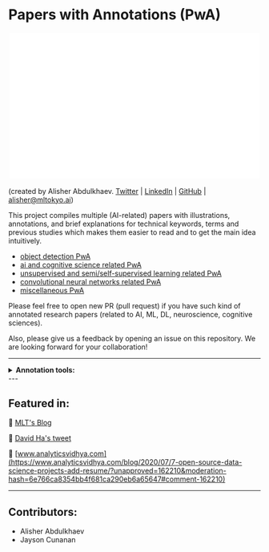 # Papers with Annotations (PwA)

<p align="center"> <img src="https://github.com/Machine-Learning-Tokyo/papers-with-annotations/blob/master/MLT_PwA.gif" width="500" /> </p>



(created by Alisher Abdulkhaev. [Twitter](https://twitter.com/alisher_ai) | [LinkedIn](https://www.linkedin.com/in/alisher-abdulkhaev/) | [GitHub](https://github.com/alisher0717) | alisher@mltokyo.ai)

This project compiles multiple (AI-related) papers with illustrations, annotations, and brief explanations for technical keywords, terms and previous studies which makes them easier to read and to get the main idea intuitively.

- [object detection PwA](https://github.com/Machine-Learning-Tokyo/papers-with-annotations/tree/master/object-detection)
- [ai and cognitive science related PwA](https://github.com/Machine-Learning-Tokyo/papers-with-annotations/tree/master/ai-and-cognitive-science)
- [unsupervised and semi/self-supervised learning related PwA](https://github.com/Machine-Learning-Tokyo/papers-with-annotations/blob/master/unsupervised-and-semi-supervised-learning)
- [convolutional neural networks related PwA](https://github.com/Machine-Learning-Tokyo/papers-with-annotations/blob/master/convolutional-neural-networks/README.md)
- [miscellaneous PwA](https://github.com/Machine-Learning-Tokyo/papers-with-annotations/blob/master/miscellaneous/README.md)

Please feel free to open new PR (pull request) if you have such kind of annotated research papers (related to AI, ML, DL, neuroscience, cognitive sciences). 


Also, please give us a feedback by opening an issue on this repository. We are looking forward for your collaboration! 

---
<details>
 <summary><b>
  Annotation tools:
 </b></summary>
  
## How are the annotations generated:
📌 **Software:** Notability App — import pdf to the App, make annotations (handwriten notes, import the figures, stickers, etc) and export the pdf.

📌 **Hardware:** iPad (6th generation) with Apple Pencil (1st generation). However, any iPad (which supports Apple pencil) or any Android tablets should be fine. 

</details>
---

## Featured in:

📌 [MLT's Blog](https://machinelearningtokyo.com/2020/06/25/papers-with-annotations/)

📌 [David Ha's tweet](https://twitter.com/hardmaru/status/1275690178699542529?s=20)

📌 [www.analyticsvidhya.com](https://www.analyticsvidhya.com/blog/2020/07/7-open-source-data-science-projects-add-resume/?unapproved=162210&moderation-hash=6e766ca8354bb4f681ca290eb6a65647#comment-162210)


---
## Contributors: 
- Alisher Abdulkhaev
- Jayson Cunanan
